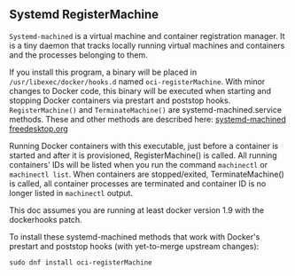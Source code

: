 ## Systemd RegisterMachine

`Systemd-machined` is a virtual machine and container registration manager.  It is a tiny daemon that
tracks locally running virtual machines and containers and the processes belonging to them.


If you install this program, a binary will be placed in `/usr/libexec/docker/hooks.d` named `oci-registerMachine`.
With minor changes to Docker code, this binary will be executed when starting and stopping Docker containers via
prestart and poststop hooks.  `RegisterMachine()` and `TerminateMachine()` are systemd-machined.service methods.  These
and other methods are described here: [systemd-machined freedesktop.org](http://www.freedesktop.org/wiki/Software/systemd/machined/)


Running Docker containers with this executable, just before a container is started and after it is provisioned, RegisterMachine() is called.
All running containers' IDs will be listed when you run the command `machinectl` or `machinectl list`.  When containers are
stopped/exited, TerminateMachine() is called, all container processes are terminated and container ID is no longer listed in `machinectl` output.


This doc assumes you are running at least docker version 1.9 with the dockerhooks patch. 


To install these systemd-machined methods that work with Docker's prestart and poststop hooks (with yet-to-merge upstream
changes):

`sudo dnf install oci-registerMachine`
